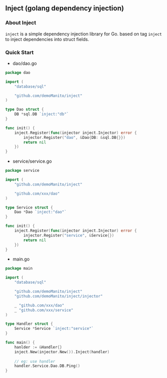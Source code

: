 ## Inject (golang dependency injection)

### About Inject

`inject` is a simple dependency injection library for Go. based on tag `inject` to inject dependencies into struct fields.

### Quick Start

- dao/dao.go
```go
package dao

import (
    "database/sql"

    "github.com/demoManito/inject"
)

type Dao struct {
    DB *sql.DB `inject:"db"`
}

func init() {
    inject.Register(func(injector inject.Injector) error {
        injector.Register("dao", &Dao{DB: &sql.DB{}})
        return nil
    })
}
```

- service/service.go
```go
package service

import (
    "github.com/demoManito/inject"

    "github.com/xxx/dao"
)

type Service struct {
    Dao *Dao `inject:"dao"`
}

func init() {
    inject.Register(func(injector inject.Injector) error {
        injector.Register("service", &Service{})
        return nil
    })
}
```

- main.go
```go
package main

import (
    "database/sql"

    "github.com/demoManito/inject"
    "github.com/demoManito/inject/injector"

    _ "github.com/xxx/dao"
    _ "github.com/xxx/service"
)

type Handler struct {
    Service *Service `inject:"service"`
}

func main() {
    hanlder := &Handler{}
    inject.New(injector.New()).Inject(handler)
    
    // eg: use handler
    handler.Service.Dao.DB.Ping()
}
```
